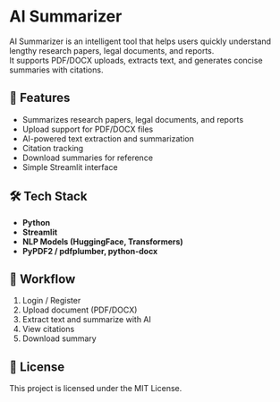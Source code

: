 # AI Summarizer

AI Summarizer is an intelligent tool that helps users quickly understand lengthy research papers, legal documents, and reports.  
It supports PDF/DOCX uploads, extracts text, and generates concise summaries with citations.

## 🚀 Features
- Summarizes research papers, legal documents, and reports
- Upload support for PDF/DOCX files
- AI-powered text extraction and summarization
- Citation tracking
- Download summaries for reference
- Simple Streamlit interface

## 🛠️ Tech Stack
- **Python**
- **Streamlit**
- **NLP Models (HuggingFace, Transformers)**
- **PyPDF2 / pdfplumber, python-docx**

## 📂 Workflow
1. Login / Register
2. Upload document (PDF/DOCX)
3. Extract text and summarize with AI
4. View citations
5. Download summary

## 📜 License
This project is licensed under the MIT License.
